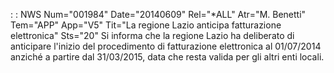  :  : NWS Num="001984" Date="20140609" Rel="\*ALL" Atr="M. Benetti" Tem="APP" App="V5" Tit="La regione Lazio anticipa fatturazione elettronica" Sts="20"
Si informa che la regione Lazio ha deliberato di anticipare l'inizio del procedimento di fatturazione elettronica al 01/07/2014 anziché a partire dal 31/03/2015, data che resta valida per gli altri enti locali.
